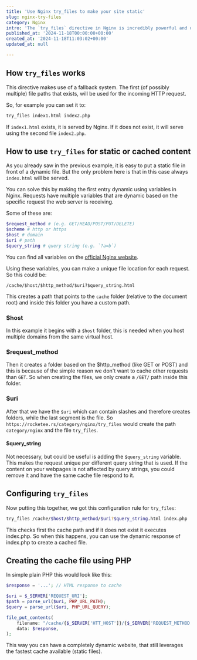 ```yaml
---
title: 'Use Nginx try_files to make your site static'
slug: nginx-try-files
category: Nginx
intro: 'The `try_files` directive in Nginx is incredibly powerful and useful when you want to make your dynamic website more performant. Learn how to leverage this to make your website fully static.'
published_at: '2024-11-18T00:00:00+00:00'
created_at: '2024-11-18T11:03:02+00:00'
updated_at: null

---
```

## How `try_files` works
This directive makes use of a fallback system. The first (of possibly multiple) file paths that exists, will be used for the incoming HTTP request.

So, for example you can set it to:

```bash
try_files index1.html index2.php
```

If `index1.html` exists, it is served by Nginx. If it does not exist, it will serve using the second file `index2.php`.

## How to use `try_files` for static or cached content

As you already saw in the previous example, it is easy to put a static file in front of a dynamic file. But the only problem here is that in this case always `index.html` will be served.

You can solve this by making the first entry dynamic using variables in Nginx. Requests have multiple variables that are dynamic based on the specific request the web server is receiving.

Some of these are:

```bash
$request_method # (e.g. GET/HEAD/POST/PUT/DELETE)
$scheme # http or https
$host # domain
$uri # path
$query_string # query string (e.g. `?a=b`)
```

You can find all variables on the [official Nginx website](https://nginx.org/en/docs/http/ngx_http_core_module.html).

Using these variables, you can make a unique file location for each request. So this could be:

```
/cache/$host/$http_method/$uri?$query_string.html
```

This creates a path that points to the `cache` folder (relative to the document root) and inside this folder you have a custom path.

### $host
In this example it begins with a `$host` folder, this is needed when you host multiple domains from the same virtual host.

### $request_method
Then it creates a folder based on the $http_method (like GET or POST) and this is because of the simple reason we don't want to cache other requests than `GET`. So when creating the files, we only create a `/GET/` path inside this folder.

### $uri
After that we have the `$uri` which can contain slashes and therefore creates folders, while the last segment is the file. So `https://rocketee.rs/category/nginx/try_files` would create the path `category/nginx` and the file `try_files`.

#### $query_string
Not necessary, but could be useful is adding the `$query_string` variable. This makes the request unique per different query string that is used. If the content on your webpages is not affected by query strings, you could remove it and have the same cache file respond to it.

## Configuring `try_files`

Now putting this together, we got this configuration rule for `try_files`:

```bash
try_files /cache/$host/$http_method/$uri?$query_string.html index.php
```

This checks first the cache path and if it does not exist it executes index.php. So when this happens, you can use the dynamic response of index.php to create a cached file.

## Creating the cache file using PHP

In simple plain PHP this would look like this:

```php
$response = '...'; // HTML response to cache

$uri = $_SERVER['REQUEST_URI'];
$path = parse_url($uri, PHP_URL_PATH);
$query = parse_url($uri, PHP_URL_QUERY);

file_put_contents(
    filename: "/cache/{$_SERVER['HTT_HOST']}/{$_SERVER['REQUEST_METHOD']}/{$path}?{$query}.html",
    data: $response,
);
```

This way you can have a completely dynamic website, that still leverages the fastest cache available (static files).
